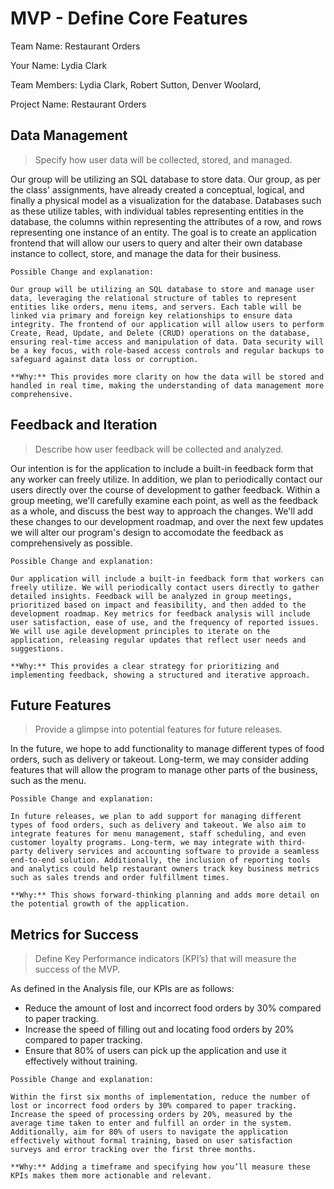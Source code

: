 # MVP \- Define Core Features

Team Name:  Restaurant Orders

Your Name:  Lydia Clark

Team Members:  Lydia Clark, Robert Sutton, Denver Woolard, 

Project Name: Restaurant Orders

## Data Management

> Specify how user data will be collected, stored, and managed.     	

Our group will be utilizing an SQL database to store data. Our group, as per the class' assignments, have already created a conceptual, logical, and finally a physical model as a visualization for the database. Databases such as these utilize tables, with individual tables representing entities in the database, the columns within representing the attributes of a row, and rows representing one instance of an entity. The goal is to create an application frontend that will allow our users to query and alter their own database instance to collect, store, and manage the data for their business.

```
Possible Change and explanation:

Our group will be utilizing an SQL database to store and manage user data, leveraging the relational structure of tables to represent entities like orders, menu items, and servers. Each table will be linked via primary and foreign key relationships to ensure data integrity. The frontend of our application will allow users to perform Create, Read, Update, and Delete (CRUD) operations on the database, ensuring real-time access and manipulation of data. Data security will be a key focus, with role-based access controls and regular backups to safeguard against data loss or corruption.

**Why:** This provides more clarity on how the data will be stored and handled in real time, making the understanding of data management more comprehensive.
```

## Feedback and Iteration

> Describe how user feedback will be collected and analyzed.

Our intention is for the application to include a built-in feedback form that any worker can freely utilize. In addition, we plan to periodically contact our users directly over the course of development to gather feedback. Within a group meeting, we'll carefully examine each point, as well as the feedback as a whole, and discuss the best way to approach the changes. We'll add these changes to our development roadmap, and over the next few updates we will alter our program's design to accomodate the feedback as comprehensively as possible.

```
Possible Change and explanation:

Our application will include a built-in feedback form that workers can freely utilize. We will periodically contact users directly to gather detailed insights. Feedback will be analyzed in group meetings, prioritized based on impact and feasibility, and then added to the development roadmap. Key metrics for feedback analysis will include user satisfaction, ease of use, and the frequency of reported issues. We will use agile development principles to iterate on the application, releasing regular updates that reflect user needs and suggestions.

**Why:** This provides a clear strategy for prioritizing and implementing feedback, showing a structured and iterative approach.
```

## Future Features

> Provide a glimpse into potential features for future releases.

In the future, we hope to add functionality to manage different types of food orders, such as delivery or takeout. Long-term, we may consider adding features that will allow the program to manage other parts of the business, such as the menu.

```
Possible Change and explanation:

In future releases, we plan to add support for managing different types of food orders, such as delivery and takeout. We also aim to integrate features for menu management, staff scheduling, and even customer loyalty programs. Long-term, we may integrate with third-party delivery services and accounting software to provide a seamless end-to-end solution. Additionally, the inclusion of reporting tools and analytics could help restaurant owners track key business metrics such as sales trends and order fulfillment times.

**Why:** This shows forward-thinking planning and adds more detail on the potential growth of the application.
```

## Metrics for Success

> Define Key Performance indicators (KPI’s) that will measure the success of the MVP.

As defined in the Analysis file, our KPIs are as follows:
- Reduce the amount of lost and incorrect food orders by 30% compared to paper tracking.
- Increase the speed of filling out and locating food orders by 20% compared to paper tracking.
- Ensure that 80% of users can pick up the application and use it effectively without training.

```
Possible Change and explanation:

Within the first six months of implementation, reduce the number of lost or incorrect food orders by 30% compared to paper tracking. Increase the speed of processing orders by 20%, measured by the average time taken to enter and fulfill an order in the system. Additionally, aim for 80% of users to navigate the application effectively without formal training, based on user satisfaction surveys and error tracking over the first three months.

**Why:** Adding a timeframe and specifying how you’ll measure these KPIs makes them more actionable and relevant.

```


